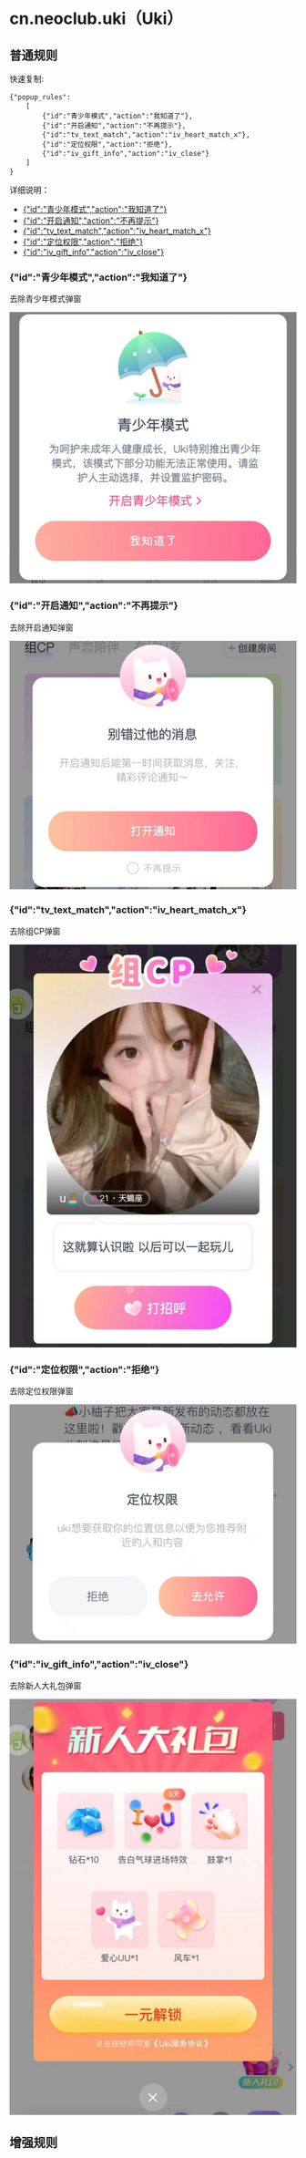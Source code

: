# cn.neoclub.uki（Uki）

## 普通规则

快速复制:
```
{"popup_rules":
    [
        {"id":"青少年模式","action":"我知道了"},
        {"id":"开启通知","action":"不再提示"},
        {"id":"tv_text_match","action":"iv_heart_match_x"},
        {"id":"定位权限","action":"拒绝"},
        {"id":"iv_gift_info","action":"iv_close"}
    ]
}
```
详细说明：
- [{"id":"青少年模式","action":"我知道了"}](#id青少年模式action我知道了)
- [{"id":"开启通知","action":"不再提示"}](#id开启通知action不再提示)
- [{"id":"tv_text_match","action":"iv_heart_match_x"}](#idtv_text_matchactioniv_heart_match_x)
- [{"id":"定位权限","action":"拒绝"}](#id定位权限action拒绝)
- [{"id":"iv_gift_info","action":"iv_close"}](#idiv_gift_infoactioniv_close)

### {"id":"青少年模式","action":"我知道了"}
去除青少年模式弹窗

![](./assets/青少年模式弹窗.jpg)

### {"id":"开启通知","action":"不再提示"}
去除开启通知弹窗

![](./assets/开启通知弹窗.jpg)

### {"id":"tv_text_match","action":"iv_heart_match_x"}
去除组CP弹窗

![](./assets/组CP弹窗.jpg)

### {"id":"定位权限","action":"拒绝"}
去除定位权限弹窗

![](./assets/定位权限弹窗.jpg)

### {"id":"iv_gift_info","action":"iv_close"}
去除新人大礼包弹窗

![](./assets/新人大礼包弹窗.jpg)



## 增强规则
